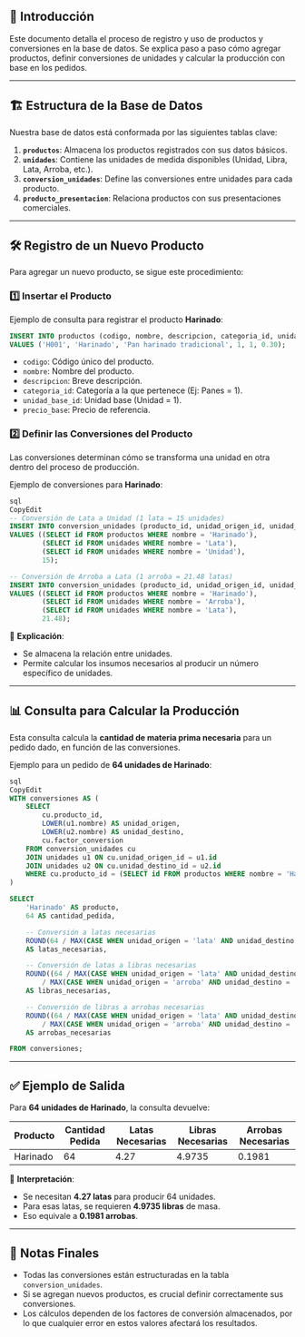 ## 📌 Introducción

Este documento detalla el proceso de registro y uso de productos y conversiones en la base de datos. Se explica paso a paso cómo agregar productos, definir conversiones de unidades y calcular la producción con base en los pedidos.

---

## 🏗️ **Estructura de la Base de Datos**

Nuestra base de datos está conformada por las siguientes tablas clave:

1. **`productos`**: Almacena los productos registrados con sus datos básicos.
2. **`unidades`**: Contiene las unidades de medida disponibles (Unidad, Libra, Lata, Arroba, etc.).
3. **`conversion_unidades`**: Define las conversiones entre unidades para cada producto.
4. **`producto_presentacion`**: Relaciona productos con sus presentaciones comerciales.

---

## 🛠️ **Registro de un Nuevo Producto**

Para agregar un nuevo producto, se sigue este procedimiento:

### 1️⃣ **Insertar el Producto**

Ejemplo de consulta para registrar el producto **Harinado**:

```sql
INSERT INTO productos (codigo, nombre, descripcion, categoria_id, unidad_base_id, precio_base)
VALUES ('H001', 'Harinado', 'Pan harinado tradicional', 1, 1, 0.30);

```

- `codigo`: Código único del producto.
- `nombre`: Nombre del producto.
- `descripcion`: Breve descripción.
- `categoria_id`: Categoría a la que pertenece (Ej: Panes = 1).
- `unidad_base_id`: Unidad base (Unidad = 1).
- `precio_base`: Precio de referencia.

### 2️⃣ **Definir las Conversiones del Producto**

Las conversiones determinan cómo se transforma una unidad en otra dentro del proceso de producción.

Ejemplo de conversiones para **Harinado**:

```sql
sql
CopyEdit
-- Conversión de Lata a Unidad (1 lata = 15 unidades)
INSERT INTO conversion_unidades (producto_id, unidad_origen_id, unidad_destino_id, factor_conversion)
VALUES ((SELECT id FROM productos WHERE nombre = 'Harinado'),
        (SELECT id FROM unidades WHERE nombre = 'Lata'),
        (SELECT id FROM unidades WHERE nombre = 'Unidad'),
        15);

-- Conversión de Arroba a Lata (1 arroba = 21.48 latas)
INSERT INTO conversion_unidades (producto_id, unidad_origen_id, unidad_destino_id, factor_conversion)
VALUES ((SELECT id FROM productos WHERE nombre = 'Harinado'),
        (SELECT id FROM unidades WHERE nombre = 'Arroba'),
        (SELECT id FROM unidades WHERE nombre = 'Lata'),
        21.48);

```

🔹 **Explicación**:

- Se almacena la relación entre unidades.
- Permite calcular los insumos necesarios al producir un número específico de unidades.

---

## 📊 **Consulta para Calcular la Producción**

Esta consulta calcula la **cantidad de materia prima necesaria** para un pedido dado, en función de las conversiones.

Ejemplo para un pedido de **64 unidades de Harinado**:

```sql
sql
CopyEdit
WITH conversiones AS (
    SELECT
        cu.producto_id,
        LOWER(u1.nombre) AS unidad_origen,
        LOWER(u2.nombre) AS unidad_destino,
        cu.factor_conversion
    FROM conversion_unidades cu
    JOIN unidades u1 ON cu.unidad_origen_id = u1.id
    JOIN unidades u2 ON cu.unidad_destino_id = u2.id
    WHERE cu.producto_id = (SELECT id FROM productos WHERE nombre = 'Harinado')
)

SELECT
    'Harinado' AS producto,
    64 AS cantidad_pedida,

    -- Conversión a latas necesarias
    ROUND(64 / MAX(CASE WHEN unidad_origen = 'lata' AND unidad_destino = 'unidad' THEN factor_conversion END), 2)
    AS latas_necesarias,

    -- Conversión de latas a libras necesarias
    ROUND((64 / MAX(CASE WHEN unidad_origen = 'lata' AND unidad_destino = 'unidad' THEN factor_conversion END))
        / MAX(CASE WHEN unidad_origen = 'arroba' AND unidad_destino = 'lata' THEN factor_conversion END) * 25, 4)
    AS libras_necesarias,

    -- Conversión de libras a arrobas necesarias
    ROUND((64 / MAX(CASE WHEN unidad_origen = 'lata' AND unidad_destino = 'unidad' THEN factor_conversion END))
        / MAX(CASE WHEN unidad_origen = 'arroba' AND unidad_destino = 'lata' THEN factor_conversion END), 4)
    AS arrobas_necesarias

FROM conversiones;

```

---

## ✅ **Ejemplo de Salida**

Para **64 unidades de Harinado**, la consulta devuelve:

| Producto | Cantidad Pedida | Latas Necesarias | Libras Necesarias | Arrobas Necesarias |
| --- | --- | --- | --- | --- |
| Harinado | 64 | 4.27 | 4.9735 | 0.1981 |

🔹 **Interpretación**:

- Se necesitan **4.27 latas** para producir 64 unidades.
- Para esas latas, se requieren **4.9735 libras** de masa.
- Eso equivale a **0.1981 arrobas**.

---

## 📝 **Notas Finales**

- Todas las conversiones están estructuradas en la tabla `conversion_unidades`.
- Si se agregan nuevos productos, es crucial definir correctamente sus conversiones.
- Los cálculos dependen de los factores de conversión almacenados, por lo que cualquier error en estos valores afectará los resultados.